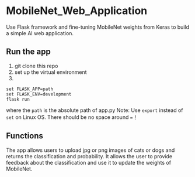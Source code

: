 # MobileNet_Web_Application
Use Flask framework and fine-tuning MobileNet weights from Keras to build a simple AI web application.

## Run the app
1. git clone this repo
2. set up the virtual environment
3. 
```
set FLASK_APP=path
set FLASK_ENV=development
flask run
``` 
where the `path` is the absolute path of app.py
Note: Use `export` instead of `set` on Linux OS. There should be no space around `=`！

## Functions
The app allows users to upload jpg or png images of cats or dogs and returns the classification and probability. It allows the user to provide feedback about the classification and use it to update the weights of MobileNet.


